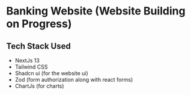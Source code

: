 # Banking Website (Website Building on Progress)

## Tech Stack Used 
- NextJs 13
- Tailwind CSS
- Shadcn ui (for the website ui)
- Zod (form authorization along with react forms)
- ChartJs (for charts)
